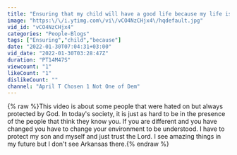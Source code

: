```yaml
---
title: "Ensuring that my child will have a good life because my life is good.  #chosen #childofgod #blessed"
image: "https:\/\/i.ytimg.com\/vi\/vCO4NzCHjx4\/hqdefault.jpg"
vid_id: "vCO4NzCHjx4"
categories: "People-Blogs"
tags: ["Ensuring","child","because"]
date: "2022-01-30T07:04:31+03:00"
vid_date: "2022-01-30T03:28:47Z"
duration: "PT14M47S"
viewcount: "1"
likeCount: "1"
dislikeCount: ""
channel: "April T Chosen 1 Not One of Dem"
---
```

{% raw %}This video is about some people that were hated on but always protected by God.  In today's society, it is just as hard to be in the presence of the people that think they know you.  If you are different and you have changed you have to change your environment to be understood.  I have to protect my son and myself and just trust the Lord.  I see amazing things in my future but I don't see Arkansas there.{% endraw %}
